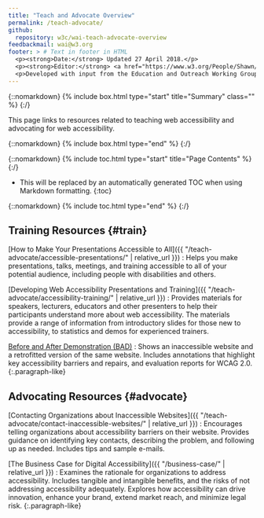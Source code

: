```yaml
---
title: "Teach and Advocate Overview"
permalink: /teach-advocate/
github:
  repository: w3c/wai-teach-advocate-overview
feedbackmail: wai@w3.org
footer: > # Text in footer in HTML
  <p><strong>Date:</strong> Updated 27 April 2018.</p>
  <p><strong>Editor:</strong> <a href="https://www.w3.org/People/Shawn/">Shawn Lawton Henry</a>.</p>
  <p>Developed with input from the Education and Outreach Working Group (<a href="http://www.w3.org/WAI/EO/">EOWG</a>).</p>
---
```


{::nomarkdown}
{% include box.html type="start" title="Summary" class="" %}
{:/}

This page links to resources related to teaching web accessibility and advocating for web accessibility.

{::nomarkdown}
{% include box.html type="end" %}
{:/}

{::nomarkdown}
{% include toc.html type="start" title="Page Contents" %}
{:/}

- This will be replaced by an automatically generated TOC when using Markdown formatting.
{:toc}

{::nomarkdown}
{% include toc.html type="end" %}
{:/}

## Training Resources {#train}

[How to Make Your Presentations Accessible to All]({{ "/teach-advocate/accessible-presentations/" | relative_url }})
: Helps you make presentations, talks, meetings, and training accessible to all of your potential audience, including people with disabilities and others.

[Developing Web Accessibility Presentations and Training]({{ "/teach-advocate/accessibility-training/" | relative_url }})
: Provides materials for speakers, lecturers, educators and other presenters to help their participants understand more about web accessibility. The materials provide a range of information from introductory slides for those new to accessibility, to statistics and demos for experienced trainers.
 
[Before and After Demonstration (BAD)](https://www.w3.org/WAI/demos/bad/)
: Shows an inaccessible website and a retrofitted version of the same website. Includes annotations that highlight key accessibility barriers and repairs, and evaluation reports for WCAG 2.0.
{:.paragraph-like}

## Advocating Resources {#advocate}

[Contacting Organizations about Inaccessible Websites]({{ "/teach-advocate/contact-inaccessible-websites/" | relative_url }})
: Encourages telling organizations about accessibility barriers on their website. Provides guidance on identifying key contacts, describing the problem, and following up as needed. Includes tips and sample e-mails.

[The Business Case for Digital Accessibility]({{ "/business-case/" | relative_url }})
: Examines the rationale for organizations to address accessibility. Includes tangible and intangible benefits, and the risks of not addressing accessibility adequately. Explores how accessibility can drive innovation, enhance your brand, extend market reach, and minimize legal risk.
{:.paragraph-like}
